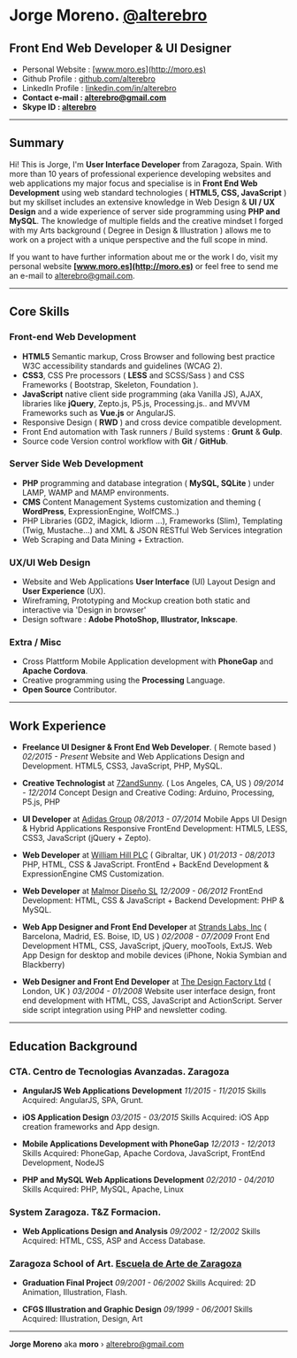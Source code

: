 # Jorge Moreno. [@alterebro](https://twitter.com/alterebro)

## Front End Web Developer &amp; UI Designer

- Personal Website : [www.moro.es](http://moro.es)
- Github Profile : [github.com/alterebro](https://github.com/alterebro)
- LinkedIn Profile : [linkedin.com/in/alterebro](https://linkedin.com/in/alterebro)
- **Contact e-mail : [alterebro@gmail.com](mailto:alterebro@gmail.com)**
- **Skype ID : [alterebro](skype:alterebro?call)**

---

## Summary

Hi! This is Jorge, I'm **User Interface Developer** from Zaragoza, Spain. With more than 10 years of professional experience developing websites and web applications my major focus and specialise is in **Front End Web Development** using web standard technologies ( **HTML5, CSS, JavaScript** ) but my skillset includes an extensive knowledge in Web Design &amp; **UI / UX Design** and a wide experience of server side programming using **PHP and MySQL**.
The knowledge of multiple fields and the creative mindset I forged with my Arts background ( Degree in Design &amp; Illustration ) allows me to work on a project with a unique perspective and the full scope in mind.

If you want to have further information about me or the work I do, visit my personal website **[www.moro.es](http://moro.es)** or feel free to send me an e-mail to [alterebro@gmail.com](mailto:alterebro@gmail.com).

---

## Core Skills

### Front-end Web Development

- **HTML5** Semantic markup, Cross Browser and following best practice W3C accessibility standards and guidelines (WCAG 2).
- **CSS3**, CSS Pre processors ( **LESS** and SCSS/Sass ) and CSS Frameworks ( Bootstrap, Skeleton, Foundation ).
- **JavaScript** native client side programming (aka Vanilla JS), AJAX, libraries like **jQuery**, Zepto.js, P5.js, Processing.js.. and MVVM Frameworks such as **Vue.js** or AngularJS.
- Responsive Design ( **RWD** ) and cross device compatible development.
- Front End automation with Task runners / Build systems : **Grunt** &amp; **Gulp**.
- Source code Version control workflow with **Git** / **GitHub**.

### Server Side Web Development

- **PHP** programming and database integration ( **MySQL, SQLite** ) under LAMP, WAMP and MAMP environments.
- **CMS** Content Management Systems customization and theming ( **WordPress**, ExpressionEngine, WolfCMS..)
- PHP Libraries (GD2, iMagick, Idiorm ...), Frameworks (Slim), Templating (Twig, Mustache...) and XML &amp; JSON RESTful Web Services integration
- Web Scraping and Data Mining + Extraction.

### UX/UI Web Design

- Website and Web Applications **User Interface** (UI) Layout Design and **User Experience** (UX).
- Wireframing, Prototyping and Mockup creation both static and interactive via 'Design in browser'
- Design software : **Adobe PhotoShop, Illustrator, Inkscape**.

### Extra / Misc

- Cross Plattform Mobile Application development with **PhoneGap** and **Apache Cordova**.
- Creative programming using the **Processing** Language.
- **Open Source** Contributor.

---

## Work Experience

- 	**Freelance UI Designer &amp; Front End Web Developer**. ( Remote based )
	*02/2015 - Present*
	Website and Web Applications Design and Development. HTML5, CSS3, JavaScript, PHP, MySQL.

- 	**Creative Technologist** at [72andSunny](https://www.72andsunny.com/). ( Los Angeles, CA, US )
	*09/2014 - 12/2014*
	Concept Design and Creative Coding: Arduino, Processing, P5.js, PHP

- 	**UI Developer** at [Adidas Group](http://www.adidas-group.com/en/)
	*08/2013 - 07/2014*
	Mobile Apps UI Design & Hybrid Applications Responsive FrontEnd Development: HTML5, LESS, CSS3, JavaScript (jQuery + Zepto).

- 	**Web Developer** at [William Hill PLC](https://www.williamhillplc.com/) ( Gibraltar, UK )
	*01/2013 - 08/2013*
	PHP, HTML, CSS & JavaScript. FrontEnd + BackEnd Development & ExpressionEngine CMS Customization.

- 	**Web Developer** at [Malmor Diseño SL](http://www.malmor.es/)
	*12/2009 - 06/2012*
	FrontEnd Development: HTML, CSS & JavaScript + Backend Development: PHP & MySQL.

- 	**Web App Designer and Front End Developer** at [Strands Labs, Inc](http://strands.com/) ( Barcelona, Madrid, ES. Boise, ID, US )
	*02/2008 - 07/2009*
	Front End Development HTML, CSS, JavaScript, jQuery, mooTools, ExtJS. Web App Design for desktop and mobile devices (iPhone, Nokia Symbian and Blackberry)

- 	**Web Designer and Front End Developer** at [The Design Factory Ltd](http://www.thedesignfactory.co.uk/) ( London, UK )
	*03/2004 - 01/2008*
	Website user interface design, front end development with HTML, CSS, JavaScript and ActionScript. Server side script integration using PHP and newsletter coding.

---

## Education Background

### CTA. Centro de Tecnologias Avanzadas. Zaragoza

- 	**AngularJS Web Applications Development**
	*11/2015 - 11/2015*
	Skills Acquired: AngularJS, SPA, Grunt.

- 	**iOS Application Design**
	*03/2015 - 03/2015*
	Skills Acquired: iOS App creation frameworks and App design.

-	**Mobile Applications Development with PhoneGap**
	*12/2013 - 12/2013*
	Skills Acquired: PhoneGap, Apache Cordova, JavaScript, FrontEnd Development, NodeJS

- 	**PHP and MySQL Web Applications Development**
	*02/2010 - 04/2010*
	Skills Acquired: PHP, MySQL, Apache, Linux

### System Zaragoza. T&Z Formacion.

- 	**Web Applications Design and Analysis**
	*09/2002 - 12/2002*
	Skills Acquired: HTML, CSS, ASP and Access Database.

### Zaragoza School of Art. **[Escuela de Arte de Zaragoza](http://www.escueladeartedezaragoza.com/)**

- 	**Graduation Final Project**
	*09/2001 - 06/2002*
	Skills Acquired: 2D Animation, Illustration, Flash.

- 	**CFGS Illustration and Graphic Design**
	*09/1999 - 06/2001*
	Skills Acquired: Illustration, Design, Art

---

**Jorge Moreno** aka **moro** &rsaquo; [alterebro@gmail.com](mailto:alterebro@gmail.com)
